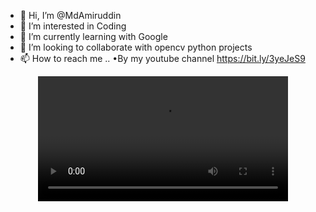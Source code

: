 - 👋 Hi, I’m @MdAmiruddin
- 👀 I’m interested in Coding
- 🌱 I’m currently learning with Google
- 💞️ I’m looking to collaborate with opencv python projects
- 📫 How to reach me ..
 •By my youtube channel https://bit.ly/3yeJeS9

<div>
  <center>
  <video width="400" autoplay>
    <source src="https://media.giphy.com/media/5X5l5iqFSe0A13GcTa/giphy.mp4"/>
  </video>
  </center>
</div>
